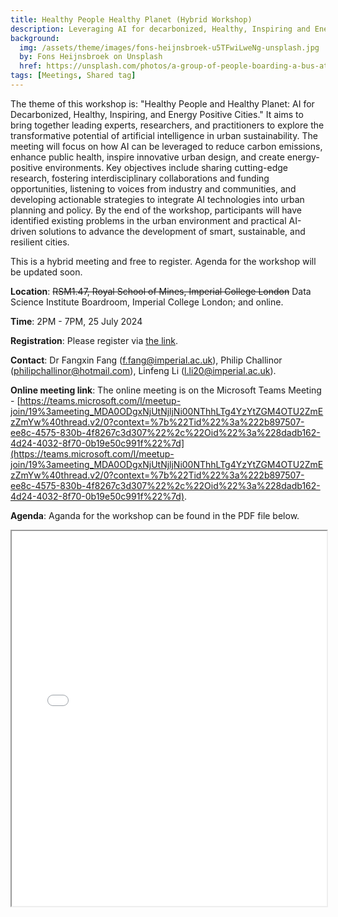 ```yaml
---
title: Healthy People Healthy Planet (Hybrid Workshop)
description: Leveraging AI for decarbonized, Healthy, Inspiring and Energy Positive Cities. 
background: 
  img: /assets/theme/images/fons-heijnsbroek-u5TFwiLweNg-unsplash.jpg
  by: Fons Heijnsbroek on Unsplash
  href: https://unsplash.com/photos/a-group-of-people-boarding-a-bus-at-a-bus-stop-u5TFwiLweNg
tags: [Meetings, Shared tag]
---
```


<!-- We plan to host the first workshop on 25 July 2024 at Imperial College London with our collaboraters and partners. Details to be confirmed. -->

The theme of this workshop is: "Healthy People and Healthy Planet: AI for Decarbonized, Healthy, Inspiring, and Energy Positive Cities." It aims to bring together leading experts, researchers, and practitioners to explore the transformative potential of artificial intelligence in urban sustainability. The meeting will focus on how AI can be leveraged to reduce carbon emissions, enhance public health, inspire innovative urban design, and create energy-positive environments. Key objectives include sharing cutting-edge research, fostering interdisciplinary collaborations and funding opportunities, listening to voices from industry and communities, and developing actionable strategies to integrate AI technologies into urban planning and policy. By the end of the workshop, participants will have identified existing problems in the urban environment and practical AI-driven solutions to advance the development of smart, sustainable, and resilient cities. 

This is a hybrid meeting and free to register. Agenda for the workshop will be updated soon.

**Location**: ~~RSM1.47, Royal School of Mines, Imperial College London~~ Data Science Institute Boardroom, Imperial College London; and online.

**Time**: 2PM - 7PM, 25 July 2024

**Registration**: Please register via [the link](https://forms.office.com/e/hPmJFxtXah).

**Contact**: Dr Fangxin Fang (f.fang@imperial.ac.uk), Philip Challinor (philipchallinor@hotmail.com), Linfeng Li (l.li20@imperial.ac.uk).

**Online meeting link**: The online meeting is on the Microsoft Teams Meeting - [https://teams.microsoft.com/l/meetup-join/19%3ameeting_MDA0ODgxNjUtNjljNi00NThhLTg4YzYtZGM4OTU2ZmEzZmYw%40thread.v2/0?context=%7b%22Tid%22%3a%222b897507-ee8c-4575-830b-4f8267c3d307%22%2c%22Oid%22%3a%228dadb162-4d24-4032-8f70-0b19e50c991f%22%7d](https://teams.microsoft.com/l/meetup-join/19%3ameeting_MDA0ODgxNjUtNjljNi00NThhLTg4YzYtZGM4OTU2ZmEzZmYw%40thread.v2/0?context=%7b%22Tid%22%3a%222b897507-ee8c-4575-830b-4f8267c3d307%22%2c%22Oid%22%3a%228dadb162-4d24-4032-8f70-0b19e50c991f%22%7d).

**Agenda**: Aganda for the workshop can be found in the PDF file below.

<iframe src="{{ '/assets/theme/doc/WorkshopAgenda-HealthyPeopleHealthyPlanet.pdf' | relative_url }}" width="100%" height="600px">
    This browser does not support PDFs. Please download the PDF to view it: <a href="{{ '/assets/files/myfile.pdf' | relative_url }}">Download PDF</a>.
</iframe>
